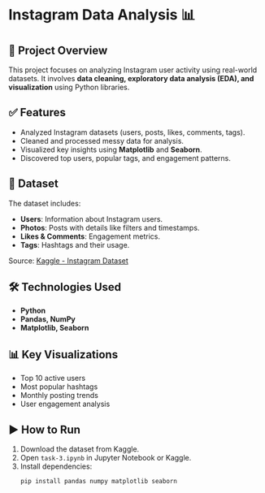 
# Instagram Data Analysis 📊

## 📌 Project Overview
This project focuses on analyzing Instagram user activity using real-world datasets. It involves **data cleaning, exploratory data analysis (EDA), and visualization** using Python libraries.

## ✅ Features
- Analyzed Instagram datasets (users, posts, likes, comments, tags).
- Cleaned and processed messy data for analysis.
- Visualized key insights using **Matplotlib** and **Seaborn**.
- Discovered top users, popular tags, and engagement patterns.

## 📂 Dataset
The dataset includes:
- **Users**: Information about Instagram users.
- **Photos**: Posts with details like filters and timestamps.
- **Likes & Comments**: Engagement metrics.
- **Tags**: Hashtags and their usage.

Source: [Kaggle - Instagram Dataset](https://www.kaggle.com/datasets/bhanupratapbiswas/instgram)

## 🛠 Technologies Used
- **Python**
- **Pandas, NumPy**
- **Matplotlib, Seaborn**

## 📊 Key Visualizations
- Top 10 active users
- Most popular hashtags
- Monthly posting trends
- User engagement analysis

## ▶ How to Run
1. Download the dataset from Kaggle.
2. Open `task-3.ipynb` in Jupyter Notebook or Kaggle.
3. Install dependencies:
   ```bash
   pip install pandas numpy matplotlib seaborn
